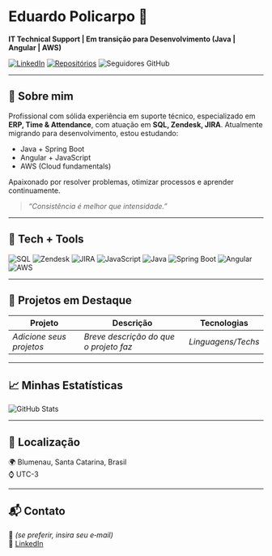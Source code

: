 # Eduardo Policarpo 👋

**IT Technical Support | Em transição para Desenvolvimento (Java | Angular | AWS)**

[![LinkedIn](https://img.shields.io/badge/LinkedIn-blue?style=flat-square&logo=linkedin)](https://www.linkedin.com/in/eduardopolicarpotechsupport)
[![Repositórios](https://img.shields.io/badge/GitHub-Repositórios-grey?style=flat-square&logo=github)](https://github.com/edupoli?tab=repositories)
![Seguidores GitHub](https://img.shields.io/github/followers/edupoli?label=Seguidores&style=social)

---

## 💼 Sobre mim

Profissional com sólida experiência em suporte técnico, especializado em **ERP, Time & Attendance**, com atuação em **SQL, Zendesk, JIRA**. Atualmente migrando para desenvolvimento, estou estudando:

- Java + Spring Boot  
- Angular + JavaScript  
- AWS (Cloud fundamentals)  

Apaixonado por resolver problemas, otimizar processos e aprender continuamente.

> *“Consistência é melhor que intensidade.”*

---

## 🚀 Tech + Tools

![SQL](https://img.shields.io/badge/SQL-00758F?style=for-the-badge&logo=sqlite&logoColor=white)
![Zendesk](https://img.shields.io/badge/Zendesk-03363D?style=for-the-badge&logo=zendesk&logoColor=white)
![JIRA](https://img.shields.io/badge/JIRA-0052CC?style=for-the-badge&logo=jira&logoColor=white)
![JavaScript](https://img.shields.io/badge/JavaScript-F7DF1E?style=for-the-badge&logo=javascript&logoColor=black)
![Java](https://img.shields.io/badge/Java-ED8B00?style=for-the-badge&logo=java&logoColor=white)
![Spring Boot](https://img.shields.io/badge/SpringBoot-6DB33F?style=for-the-badge&logo=spring-boot&logoColor=white)
![Angular](https://img.shields.io/badge/Angular-DD0031?style=for-the-badge&logo=angular&logoColor=white)
![AWS](https://img.shields.io/badge/AWS-FF9900?style=for-the-badge&logo=amazonaws&logoColor=white)

---

## 📌 Projetos em Destaque

| Projeto | Descrição | Tecnologias |
|--------|-----------|-------------|
| *Adicione seus projetos* | *Breve descrição do que o projeto faz* | *Linguagens/Techs* |

---

## 📈 Minhas Estatísticas

![GitHub Stats](https://github-readme-stats.vercel.app/api?username=edupoli&show_icons=true&theme=tokyonight)

---

## 📍 Localização

🌍 Blumenau, Santa Catarina, Brasil  
⌚ UTC-3

---

## 📬 Contato

📧 *(se preferir, insira seu e‑mail)*  
🔗 [LinkedIn](https://www.linkedin.com/in/eduardopolicarpotechsupport)

